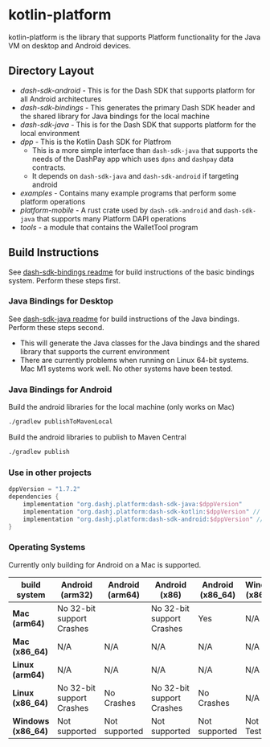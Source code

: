 # kotlin-platform
kotlin-platform is the library that supports Platform functionality for the Java VM on desktop and Android devices.

## Directory Layout
* _dash-sdk-android_ - This is for the Dash SDK that supports platform for all Android architectures
* _dash-sdk-bindings_ - This generates the primary Dash SDK header and the shared library for Java bindings for the local machine
* _dash-sdk-java_ - This is for the Dash SDK that supports platform for the local environment
* _dpp_ - This is the Kotlin Dash SDK for Platfrom
  * This is a more simple interface than `dash-sdk-java` that supports the needs of the DashPay app which uses `dpns` and `dashpay` data contracts.
  * It depends on `dash-sdk-java` and `dash-sdk-android` if targeting android
* _examples_ - Contains many example programs that perform some platform operations
* _platform-mobile_ - A rust crate used by `dash-sdk-android` and `dash-sdk-java` that supports many Platform DAPI operations
* _tools_ - a module that contains the WalletTool program

## Build Instructions
See [dash-sdk-bindings readme](dash-sdk-bindings/README.md) for build instructions of the basic bindings system. 
Perform these steps first.

### Java Bindings for Desktop
See [dash-sdk-java readme](dash-sdk-java/README.md) for build instructions of the Java bindings.
Perform these steps second.
* This will generate the Java classes for the Java bindings and the shared library that
supports the current environment
* There are currently problems when running on Linux 64-bit systems.  Mac M1 systems work well.  No other systems have been tested.

### Java Bindings for Android

Build the android libraries for the local machine (only works on Mac)
```bash
./gradlew publishToMavenLocal
```
Build the android libraries to publish to Maven Central
```bash
./gradlew publish
```

### Use in other projects
```groovy
dppVersion = "1.7.2"
dependencies {
    implementation "org.dashj.platform:dash-sdk-java:$dppVersion"
    implementation "org.dashj.platform:dash-sdk-kotlin:$dppVersion" // dpp
    implementation "org.dashj.platform:dash-sdk-android:$dppVersion" // for android only
}
```

### Operating Systems
Currently only building for Android on a Mac is supported.

| **build system**     | **Android (arm32)**       | **Android (arm64)** | **Android (x86)**         | **Android (x86_64)** | **Windows (x86_64)** | **Mac (arm64)** | **Mac (x86_64)** | **Linux (arm64)** | **Linux (x86_64)** |
|----------------------|---------------------------|---------------------|---------------------------|----------------------|----------------------|-----------------|------------------|-------------------|--------------------|
| **Mac (arm64)**      | No 32-bit support Crashes |                     | No 32-bit support Crashes | Yes                  | N/A                  | Yes             | N/A              | N/A               | N/A                |
| **Mac (x86_64)**     | N/A                       | N/A                 | N/A                       | N/A                  | N/A                  | N/A             | N/A              | N/A               | N/A                |
| **Linux (arm64)**    | N/A                       | N/A                 | N/A                       | N/A                  | N/A                  | N/A             | N/A              | N/A               | N/A                |
| **Linux (x86_64)**   | No 32-bit support Crashes | No Crashes          | No 32-bit support Crashes | No Crashes           | N/A                  | N/A             | N/A              | N/A               | N/A                |
| **Windows (x86_64)** | Not supported             | Not supported       | Not supported             | Not supported        | Not Tested           | N/A             | N/A              | N/A               | N/A                |